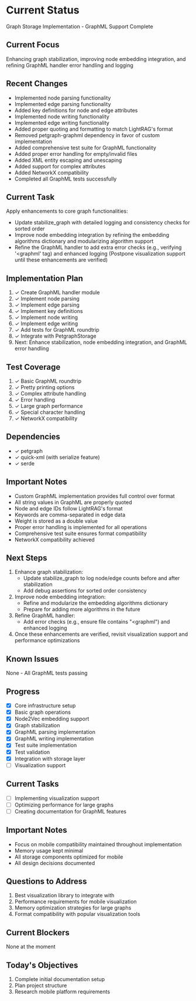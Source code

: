 # Current Status
Graph Storage Implementation - GraphML Support Complete

## Current Focus
Enhancing graph stabilization, improving node embedding integration, and refining GraphML handler error handling and logging

## Recent Changes
- Implemented node parsing functionality
- Implemented edge parsing functionality
- Added key definitions for node and edge attributes
- Implemented node writing functionality
- Implemented edge writing functionality
- Added proper quoting and formatting to match LightRAG's format
- Removed petgraph-graphml dependency in favor of custom implementation
- Added comprehensive test suite for GraphML functionality
- Added proper error handling for empty/invalid files
- Added XML entity escaping and unescaping
- Added support for complex attributes
- Added NetworkX compatibility
- Completed all GraphML tests successfully

## Current Task
Apply enhancements to core graph functionalities:
- Update stabilize_graph with detailed logging and consistency checks for sorted order
- Improve node embedding integration by refining the embedding algorithms dictionary and modularizing algorithm support
- Refine the GraphML handler to add extra error checks (e.g., verifying '<graphml' tag) and enhanced logging
(Postpone visualization support until these enhancements are verified)

## Implementation Plan
1. ✓ Create GraphML handler module
2. ✓ Implement node parsing
3. ✓ Implement edge parsing
4. ✓ Implement key definitions
5. ✓ Implement node writing
6. ✓ Implement edge writing
7. ✓ Add tests for GraphML roundtrip
8. ✓ Integrate with PetgraphStorage
9. Next: Enhance stabilization, node embedding integration, and GraphML error handling

## Test Coverage
1. ✓ Basic GraphML roundtrip
2. ✓ Pretty printing options
3. ✓ Complex attribute handling
4. ✓ Error handling
5. ✓ Large graph performance
6. ✓ Special character handling
7. ✓ NetworkX compatibility

## Dependencies
- ✓ petgraph
- ✓ quick-xml (with serialize feature)
- ✓ serde

## Important Notes
- Custom GraphML implementation provides full control over format
- All string values in GraphML are properly quoted
- Node and edge IDs follow LightRAG's format
- Keywords are comma-separated in edge data
- Weight is stored as a double value
- Proper error handling is implemented for all operations
- Comprehensive test suite ensures format compatibility
- NetworkX compatibility achieved

## Next Steps
1. Enhance graph stabilization:
   - Update stabilize_graph to log node/edge counts before and after stabilization
   - Add debug assertions for sorted order consistency
2. Improve node embedding integration:
   - Refine and modularize the embedding algorithms dictionary
   - Prepare for adding more algorithms in the future
3. Refine GraphML handler:
   - Add error checks (e.g., ensure file contains "<graphml") and enhanced logging
4. Once these enhancements are verified, revisit visualization support and performance optimizations

## Known Issues
None - All GraphML tests passing

## Progress
- [x] Core infrastructure setup
- [x] Basic graph operations
- [x] Node2Vec embedding support
- [x] Graph stabilization
- [x] GraphML parsing implementation
- [x] GraphML writing implementation
- [x] Test suite implementation
- [x] Test validation
- [x] Integration with storage layer
- [ ] Visualization support

## Current Tasks
- [ ] Implementing visualization support
- [ ] Optimizing performance for large graphs
- [ ] Creating documentation for GraphML features

## Important Notes
- Focus on mobile compatibility maintained throughout implementation
- Memory usage kept minimal
- All storage components optimized for mobile
- All design decisions documented

## Questions to Address
1. Best visualization library to integrate with
2. Performance requirements for mobile visualization
3. Memory optimization strategies for large graphs
4. Format compatibility with popular visualization tools

## Current Blockers
None at the moment

## Today's Objectives
1. Complete initial documentation setup
2. Plan project structure
3. Research mobile platform requirements 
